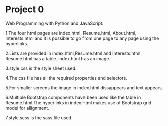 # Project 0

Web Programming with Python and JavaScript:


1.The four html pages are index.html, Resume.html, About.html, Interests.html and it is possible to go from one page to any page using the hyperlinks.

2.Lists are provided in index.html,Resume.html and Interests.html. Resume.html has a table. index.html has an image.

3.style.css is the style sheet used.

4.The css file has all the required properties and selectors.

5.For smaller screens the image in index.html dissappears and text appears.

6.Multiple Bootstrap components have been used like the table in Resume.html.The hyperlinks in index.html makes use of Bootstrap grid model for allignment.

7.style.scss is the sass file used.
